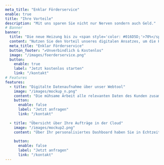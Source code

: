 ```yaml
---
meta_title: "Enklar Förderservice"
enable: true
title: "Ihre Vorteile"
description: "Mit uns sparen Sie nicht nur Nerven sondern auch Geld."
# Banner
banner:
  title: "Die neue Heizung bis zu <span style='color: #016D5D;'>70%</span> fördern lassen mit dem <span style='color: #016D5D;'>Enklar Förderservice</span>"
  content: "Nutzen Sie den Vorteil unseres digitalen Ansatzes, um die Heizlastberechnung präzise nach DIN 12831 und den Förderservice digitalisiert und innerhalb weniger Tage über uns abzuwickeln."
  meta_title: "Enklar Förderservice"
  button_footer: "✔️Unverbindlich & Kostenlos"
  image: "/images/foerderservice.png"
  button:
    enable: true
    label: "Jetzt kostenlos starten"
    link: "/kontakt"
# Features
features:
  - title: "Digitalte Datenaufnahme über unser Webtool"
    image: "/images/mockup_n.png"
    content: "Die mühsame Arbeit alle relevanten Daten des Kunden zusammenzukriegen, um endlich mit der Berechnung loszulegen nehmen wir Ihnen ab. Über unsere intelligente Eingabemaske wird der Kunde schrittweise an die Hand genommen, um wichtige Datenpunkte bequem vom Sofa aus eingeben zu können. Wir prüfen die Daten natürlich anhand von Erfahrungswerten nach Plausibilität."
    button:
      enable: false
      label: "Jetzt anfragen"
      link: "/kontakt"
    
  - title: "Übersicht über Ihre Aufträge in der Cloud"
    image: "/images/mockup2.png"
    content: "Über Ihr personalisiertes Dashboard haben Sie in Echtzeit Zugriff auf all Ihre eingegangenen Aufträge. Zudem werden alle Daten, die im Laufe der Abwicklung entstehen hier zentral und überall abrufbar gesammelt."
 
    button:
      enable: false
      label: "Jetzt anfragen"
      link: "/kontakt"
---
```

